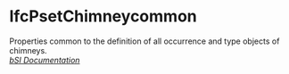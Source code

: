 IfcPsetChimneycommon
====================
Properties common to the definition of all occurrence and type objects of
chimneys.  
[ _bSI
Documentation_](https://standards.buildingsmart.org/IFC/DEV/IFC4_2/FINAL/HTML/schema/ifcsharedbldgelements/pset/pset_chimneycommon.htm)


